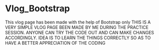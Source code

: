 # Vlog_Bootstrap
This vlog page has been made with the help of Bootstrap only
THIS IS A VERY SIMPLE VLOG PAGE BEEN MADE BY ME DURING THE PRACTICE SESSION. ANYONE CAN TRY THE CODE OUT AND CAN MAKE CHANGES ACCORDINGLY.
IDEA IS TO LEARN THE THINGS CORRECTLY SO AS TO HAVE A BETTER APPRECIATION OF THE CODING 
